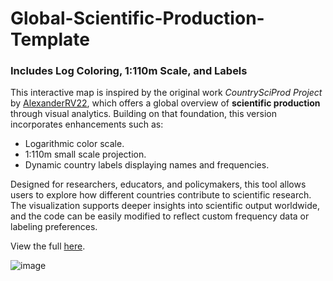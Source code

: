 # Global-Scientific-Production-Template

### Includes Log Coloring, 1:110m Scale, and Labels

This interactive map is inspired by the original work *CountrySciProd Project* by [AlexanderRV22](https://github.com/Alex-rv150/CountrySciProud), which offers a global overview of **scientific production** through visual analytics. Building on that foundation, this version incorporates enhancements such as:

- Logarithmic color scale.
- 1:110m small scale projection.
- Dynamic country labels displaying names and frequencies.

Designed for researchers, educators, and policymakers, this tool allows users to explore how different countries contribute to scientific research. The visualization supports deeper insights into scientific output worldwide, and the code can be easily modified to reflect custom frequency data or labeling preferences.

View the full [here](https://observablehq.com/d/ec528de5c6f1cd3d). 


![image](https://github.com/user-attachments/assets/4ebefd27-c07e-4663-9a29-d71cf42384af)
